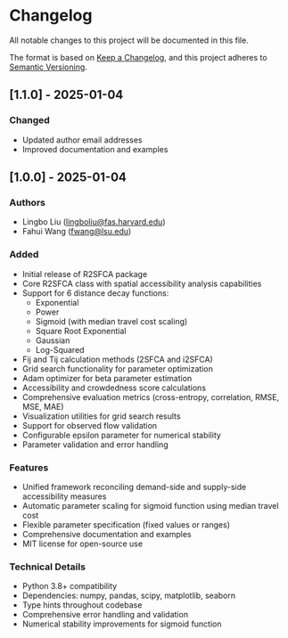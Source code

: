 # Changelog

All notable changes to this project will be documented in this file.

The format is based on [Keep a Changelog](https://keepachangelog.com/en/1.0.0/),
and this project adheres to [Semantic Versioning](https://semver.org/spec/v2.0.0.html).

## [1.1.0] - 2025-01-04

### Changed
- Updated author email addresses
- Improved documentation and examples

## [1.0.0] - 2025-01-04

### Authors
- Lingbo Liu (lingboliu@fas.harvard.edu)
- Fahui Wang (fwang@lsu.edu)

### Added
- Initial release of R2SFCA package
- Core R2SFCA class with spatial accessibility analysis capabilities
- Support for 6 distance decay functions:
  - Exponential
  - Power
  - Sigmoid (with median travel cost scaling)
  - Square Root Exponential
  - Gaussian
  - Log-Squared
- Fij and Tij calculation methods (2SFCA and i2SFCA)
- Grid search functionality for parameter optimization
- Adam optimizer for beta parameter estimation
- Accessibility and crowdedness score calculations
- Comprehensive evaluation metrics (cross-entropy, correlation, RMSE, MSE, MAE)
- Visualization utilities for grid search results
- Support for observed flow validation
- Configurable epsilon parameter for numerical stability
- Parameter validation and error handling

### Features
- Unified framework reconciling demand-side and supply-side accessibility measures
- Automatic parameter scaling for sigmoid function using median travel cost
- Flexible parameter specification (fixed values or ranges)
- Comprehensive documentation and examples
- MIT license for open-source use

### Technical Details
- Python 3.8+ compatibility
- Dependencies: numpy, pandas, scipy, matplotlib, seaborn
- Type hints throughout codebase
- Comprehensive error handling and validation
- Numerical stability improvements for sigmoid function
